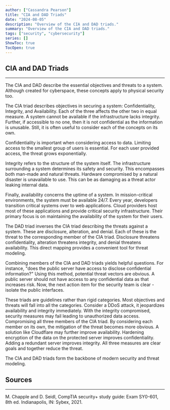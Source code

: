 ```yaml
---
author: ["Cassandra Pearson"]
title: "CIA and DAD Triads"
date: "2024-08-05"
description: "Overview of the CIA and DAD triads."
summary: "Overview of the CIA and DAD triads."
tags: ["security", "cybersecurity"]
series: []
ShowToc: true
TocOpen: true
---
```



## CIA and DAD Triads

---

The CIA and DAD describe the essential objectives and threats to a system. Although created for cyberspace, these concepts apply to physical security too. 

The CIA triad describes objectives in securing a system: Confidentiality, Integrity, and Availability. Each of the three affects the other two in equal measure. A system cannot be available if the infrastructure lacks integrity. Further, if accessible to no one, then it is not confidential as the information is unusable. Still, it is often useful to consider each of the concepts on its own.

Confidentiality is important when considering access to data. Limiting access to the smallest group of users is essential. For each user provided access, the threat grows exponentially. 

Integrity refers to the structure of the system itself. The infrastructure surrounding a system determines its safety and security. This encompasses both man-made and natural threats. Hardware compromised by a natural disaster is unavailable to use. This can be as damaging as a threat actor leaking internal data. 

Finally, availability concerns the uptime of a system. In mission-critical environments, the system must be available 24/7. Every year, developers transition critical systems over to web applications. Cloud providers host most of these applications and provide critical security infrastructure. Their primary focus is on maintaining the availability of the system for their users.

The DAD triad inverses the CIA triad describing the threats against a system. These are disclosure, alteration, and denial. Each of these is the threat to the corresponding member of the CIA triad. Disclosure threatens confidentiality, alteration threatens integrity, and denial threatens availability. This direct mapping provides a convenient tool for threat modeling. 

Combining members of the CIA and DAD triads yields helpful questions. For instance, "does the public server have access to disclose confidential information?" Using this method, potential threat vectors are obvious. A public server should not have access to any confidential data as that increases risk. Now, the next action item for the security team is clear - isolate the public interfaces. 

These triads are guidelines rather than rigid categories. Most objectives and threats will fall into all the categories. Consider a DDoS attack, it jeopardizes availability and integrity immediately. With the integrity compromised, security measures may fail leading to unauthorized data access. Compromising all three members of the CIA triad. By considering each member on its own, the mitigation of the threat becomes more obvious. A solution like Cloudflare may further improve availability. Hardening encryption of the data on the protected server improves confidentiality. Adding a redundant server improves integrity. All three measures are clear goals and together reduce the threat. 

The CIA and DAD triads form the backbone of modern security and threat modeling. 

## Sources

---

M. Chapple and D. Seidl, CompTIA security+ study guide: Exam SY0-601, 8th ed. Indianapolis, IN: Sybex, 2021.
